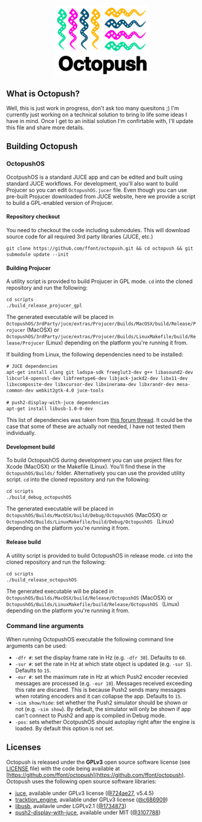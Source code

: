<p align="center">
<img src="docs/logo_main_colour.png" width="250" title="Octopush logo" />
</p>

## What is Octopush?

Well, this is just work in progress, don't ask too many quesitons ;) I'm currently just working on a technical solution to bring lo life some ideas I have in mind. Once I get to an initial solution I'm confirtable with, I'll update this file and share more details.


## Building Octopush

### OctopushOS

OcotpushOS is a standard JUCE app and can be edited and built using standard JUCE workflows. For development, you'll also want to build Projucer so you can edit `OctopushOS.jucer` file. Even though you can use pre-built Projucer downloaded from JUCE website, here we provide a script to build a GPL-enabled version of Projucer.

#### Repository checkout

You need to checkout the code including submodules. This will download source code for all required 3rd party libraries (JUCE, etc.)

```
git clone https://github.com/ffont/octopush.git && cd octopush && git submodule update --init
```

#### Building Projucer

A utility script is provided to build Projucer in GPL mode. `cd` into the cloned repository and run the following:

```
cd scripts
./build_release_projucer_gpl
```

The generated executable will be placed in `OctopushOS/3rdParty/juce/extras/Projucer/Builds/MacOSX/build/Release/Projucer` (MacOSX) or `OctopushOS/3rdParty/juce/extras/Projucer/Builds/LinuxMakefile/build/Release/Projucer` (Linux) depending on the platform you're running it from.

If building from Linux, the following dependencies need to be installed:
```
# JUCE dependencies
apt-get install clang git ladspa-sdk freeglut3-dev g++ libasound2-dev libcurl4-openssl-dev libfreetype6-dev libjack-jackd2-dev libx11-dev libxcomposite-dev libxcursor-dev libxinerama-dev libxrandr-dev mesa-common-dev webkit2gtk-4.0 juce-tools

# push2-display-with-juce dependencies
apt-get install libusb-1.0-0-dev
```
This list of dependencies was taken from [this forum thread](https://forum.juce.com/t/list-of-juce-dependencies-under-linux/15121/31). It could be the case that some of these are actually not needed, I have not tested them individually.


#### Development build

To build OctopushOS during development you can use project files for Xcode (MacOSX) or the Makefile (Linux). You'll find these in the `OctopushOS/Builds/` folder. Alternatively you can use the provided utility script. `cd` into the cloned repository and run the following:

```
cd scripts
./build_debug_octopushOS
```

The generated executable will be placed in `OctopushOS/Builds/MacOSX/build/Debug/OctopushOS` (MacOSX) or `OctopushOS/Builds/LinuxMakefile/build/Debug/OctopushOS ` (Linux) depending on the platform you're running it from.


#### Release build

A utility script is provided to build OctopushOS in release mode. `cd` into the cloned repository and run the following:

```
cd scripts
./build_release_octopushOS
```

The generated executable will be placed in `OctopushOS/Builds/MacOSX/build/Release/OctopushOS` (MacOSX) or `OctopushOS/Builds/LinuxMakefile/build/Release/OctopushOS ` (Linux) depending on the platform you're running it from.


### Command line arguments

When running OctopushOS executable the following command line arguments can be used:

 * `-dfr #`: set the display frame rate in Hz (e.g. `-dfr 30`). Defaults to `60`.
 * `-sur #`: set the rate in Hz at which state object is updated (e.g. `-sur 5`). Defaults to `15`.
 * `-eur #`: set the maximum rate in Hz at which Push2 encoder recevied messages are processed (e.g. `-eur 10`). Messages received exceeding this rate are discared. This is because Push2 sends many messages when rotating encoders and it can collapse the app. Defaults to `15`.
 * `-sim show/hide`: set whether the Push2 simulator should be shown or not (e.g. `-sim show`). By default, the simulator will only be shown if app can't connect to Push2 and app is compiled in Debug mode.
 * `-pos`: sets whether OcotpushOS should autoplay right after the engine is loaded. By default this option is not set.


## Licenses

Octopush is released under the **GPLv3** open source software license (see [LICENSE](https://github.com/ffont/octopush/blob/master/LICENSE) file) with the code being available at  [https://github.com/ffont/octopush](https://github.com/ffont/octopush). Octopush uses the following open source software libraries: 

* [juce](https://juce.com), available under GPLv3 license ([@724ae27](https://github.com/WeAreROLI/JUCE/tree/724ae27c71ef809b836df06713cf9e50bc14162b), v5.4.5)
* [tracktion_engine](https://github.com/Tracktion/tracktion_engine), available under GPLv3 license ([@c686909](https://github.com/Tracktion/tracktion_engine/tree/c686909a062a44171c0215cc8a0c1fbbcc320a95))
* [libusb](https://github.com/libusb/libusb), availavle under LGPLv2.1 ([@1734873](https://github.com/libusb/libusb/tree/17348731b48702cece1bc783b3764975e495840d))
* [push2-display-with-juce](https://github.com/Ableton/push2-display-with-juce), available under MIT  ([@3107788](https://github.com/Ableton/push2-display-with-juce/tree/310778820f0182254652af405002b9e5bcd2d548))
